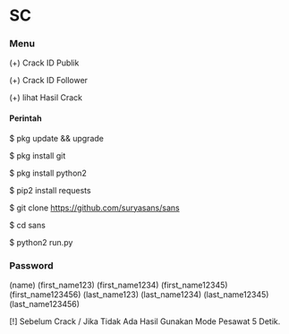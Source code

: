 # SC

### Menu ###
(+) Crack ID Publik

(+) Crack ID Follower

(+) lihat Hasil Crack

#### Perintah ###
$ pkg update && upgrade

$ pkg install git

$ pkg install python2

$ pip2 install requests

$ git clone https://github.com/suryasans/sans

$ cd sans

$ python2 run.py

### Password ###
(name)
(first_name123)
(first_name1234)
(first_name12345)
(first_name123456)
(last_name123)
(last_name1234)
(last_name12345)
(last_name123456)

[!] Sebelum Crack / Jika Tidak Ada Hasil Gunakan Mode Pesawat 5 Detik.

